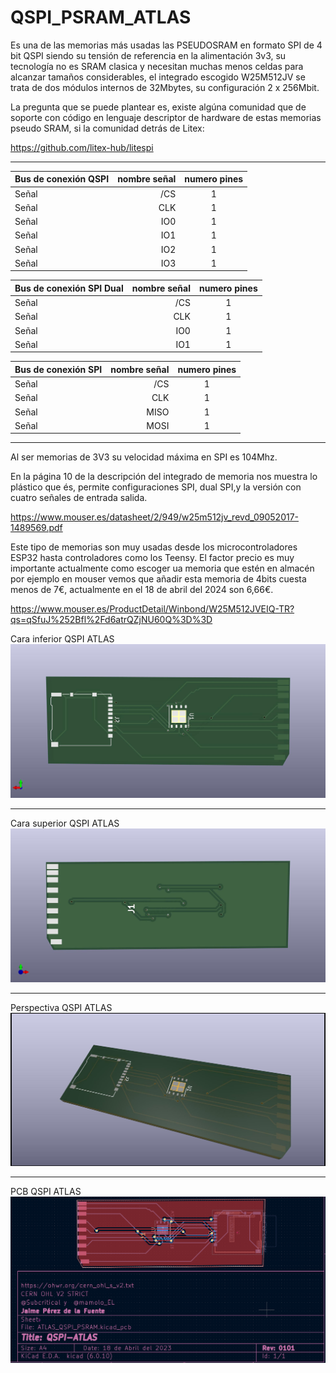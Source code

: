 # QSPI_PSRAM_ATLAS


   Es una de las memorias más usadas las PSEUDOSRAM en formato SPI de 4 bit QSPI siendo su tensión de referencia en la alimentación 3v3, su tecnología no es SRAM clasica y necesitan muchas menos celdas para alcanzar tamaños considerables, el integrado escogido W25M512JV se trata de dos módulos internos de 32Mbytes, su configuración 2 x 256Mbit.


   La pregunta que se puede plantear es, existe algúna comunidad que de soporte con código en lenguaje descriptor de hardware de estas memorias pseudo SRAM, si la comunidad detrás de Litex:
   


https://github.com/litex-hub/litespi
   
---
Bus de conexión QSPI | nombre señal | numero pines
| :--- | ---: | :---:
Señal  | /CS | 1
Señal  | CLK | 1
Señal  | IO0 | 1
Señal  | IO1 | 1
Señal  | IO2 | 1
Señal  | IO3 | 1

Bus de conexión SPI Dual | nombre señal | numero pines
| :--- | ---: | :---:
Señal  | /CS | 1
Señal  | CLK | 1
Señal  | IO0 | 1
Señal  | IO1 | 1

Bus de conexión SPI | nombre señal | numero pines
| :--- | ---: | :---:
Señal  | /CS | 1
Señal  | CLK | 1
Señal  | MISO | 1
Señal  | MOSI | 1

---
   Al ser memorias de 3V3 su velocidad máxima en SPI es 104Mhz.

   En la página 10 de la descripción del integrado de memoria nos muestra lo plástico que és, permite configuraciones SPI, dual SPI,y la versión con cuatro señales de entrada salida.

https://www.mouser.es/datasheet/2/949/w25m512jv_revd_09052017-1489569.pdf

   Este tipo de memorias son muy usadas desde los microcontroladores ESP32 hasta controladores como los Teensy.
   El factor precio es muy importante actualmente como escoger ua memoria que estén en almacén por ejemplo en mouser vemos que añadir esta memoria de 4bits cuesta menos de 7€, actualmente en el 18 de abril del 2024 son 6,66€.  
   
https://www.mouser.es/ProductDetail/Winbond/W25M512JVEIQ-TR?qs=qSfuJ%252Bfl%2Fd6atrQZjNU60Q%3D%3D

   Cara inferior QSPI ATLAS
![Cara inferior QSPI ATLAS](https://github.com/AtlasFPGA/QSPI_PSRAM_ATLAS/blob/main/FOTOS/ATLAS_QSPI_PSRAM-CAPA-INFERIOR-MUESTRA.jpg)

---

   Cara superior QSPI ATLAS
![Cara superior QSPI ATLAS](https://github.com/AtlasFPGA/QSPI_PSRAM_ATLAS/blob/main/FOTOS/ATLAS_QSPI_PSRAM-CAPA-SUPERIOR-MUESTRA.jpg)

---

   Perspectiva QSPI ATLAS
![Perspectiva QSPI ATLAS](https://github.com/AtlasFPGA/QSPI_PSRAM_ATLAS/blob/main/FOTOS/ATLAS_QSPI_PSRAM-PERSPECTIVA-MUESTRA.jpg)

---

   PCB QSPI ATLAS
![PCB QSPI ATLAS](https://github.com/AtlasFPGA/QSPI_PSRAM_ATLAS/blob/main/FOTOS/PCB_QSPI_ATLAS.png)

